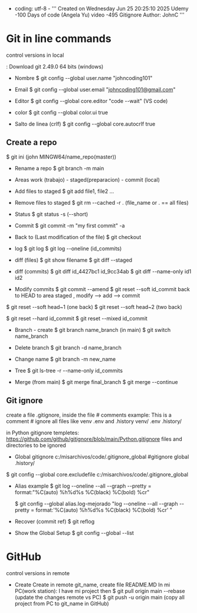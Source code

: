 - coding: utf-8 -
  '''
  Created on Wednesday Jun 25 20:25:10 2025
  Udemy -100 Days of code (Angela Yu)
  video -495 Gitignore
  Author: JohnC
  '''

#  Git in line commands

control versions in local

: Download git 2.49.0 64 bits (windows)

- Nombre
  $ git config --global user.name "johncoding101"

- Email
  $ git config --global user.email "johncoding101@gmail.com"

- Editor
  $ git config --global core.editor "code --wait" (VS code)

- color
  $ git config --global color.ui true

- Salto de linea (crlf)
  $ git config --global core.autocrlf true

## Create a repo

$ git ini
(john MINGW64/name_repo(master))

- Rename a repo
  $ git branch -m main

- Areas
  work (trabajo) - staged(preparacion) - commit (local)

- Add files to staged
  $ git add file1, file2 ...

- Remove files to staged
  $ git rm --cached -r . (file_name or . == all files)

- Status
  $ git status -s (--short)

- Commit
  $ git commit -m "my first commit" -a

- Back to (Last modification of the file)
  $ git checkout <filename>

- log
  $ git log
  $ git log --oneline (id_commits)

- diff (files)
  $ git show filename
  $ git diff --staged

- diff (commits)
  $ git diff id_4427bc1 id_9cc34ab
  $ git diff --name-only id1 id2

- Modify commits
  $ git commit --amend
  $ git reset --soft id_commit
  back to HEAD to area staged , modify --> add --> commit

$ git reset --soft head~1 (one back)
$ git reset --soft head~2 (two back)

$ git reset --hard id_commit
$ git reset --mixed id_commit

- Branch - create
  $ git branch name_branch (in main)
  $ git switch name_branch

- Delete branch
  $ git branch -d name_branch

- Change name
  $ git branch -m new_name

- Tree
  $ git ls-tree -r --name-only id_commits

- Merge (from main)
  $ git merge final_branch
  $ git merge --continue

## Git ignore

create a file .gitignore, inside the file # comments
example:
This is a comment # ignore all files like venv .env and .history
venv/
.env
.history/

in Python gitignore templetes:
https://github.com/github/gitignore/blob/main/Python.gitignore
files and directories to be ignored

- Global gitignore
  c:/misarchivos/code/.gitignore_global
  #gitignore global
  .history/

$ git config --global core.excludefile c:/misarchivos/code/.gitignore_global

- Alias
  example
  $ git log --oneline --all --graph --pretty =
  format:"%C(auto) %h%d%s %C(black) %C(bold) %cr"

  $ git config --global alias.log-mejorado "log --oneline --all --graph --pretty =
  format:'%C(auto) %h%d%s %C(black) %C(bold) %cr' "

- Recover (commit ref)
  $ git reflog

- Show the Global Setup
  $ git config --global --list

# GitHub

control versions in remote

- Create
  Create in remote git_name, create file README.MD
  In mi PC(work station):
  I have mi project then
  $ git pull origin main --rebase (update the changes remote vs PC)
  $ git push -u origin main (copy all project from PC to git_name in GitHub)
